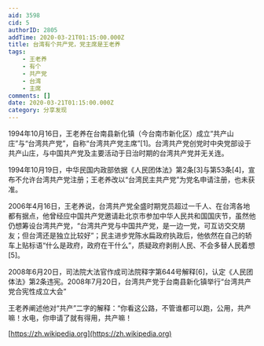 ```yaml
---
aid: 3598
cid: 5
authorID: 2805
addTime: 2020-03-21T01:15:00.000Z
title: 台湾有个共产党，党主席是王老养
tags:
    - 王老养
    - 有个
    - 共产党
    - 台湾
    - 主席
comments: []
date: 2020-03-21T01:15:00.000Z
category: 分享发现
---
```


1994年10月16日，王老养在台南县新化镇（今台南市新化区）成立“共产山庄”与“台湾共产党”，自称“台湾共产党主席”\[1\]。台湾共产党创党时中央党部设于共产山庄，与中国共产党及主要活动于日治时期的台湾共产党并无关连。

1994年10月19日，中华民国内政部依据《人民团体法》第2条\[3\]与第53条\[4\]，宣布不允许台湾共产党注册；王老养改以“台湾民主共产党”为党名申请注册，也未获准。

2006年4月16日，王老养说，台湾共产党全盛时期党员超过一千人、在台湾各地都有据点，他曾经应中国共产党邀请赴北京市参加中华人民共和国国庆节，虽然他仍想筹设台湾共产党，“台湾共产党与中国共产党，是一边一党，可互访交交朋友；但台湾还是独立比较好”；民主进步党陈水扁政府执政后，他依然在自己的轿车上贴标语“什么是政府，政府在干什么”，质疑政府剥削人民、不会多替人民着想\[5\]。

2008年6月20日，司法院大法官作成司法院释字第644号解释\[6\]，认定《人民团体法》第2条违宪。2008年7月20日，台湾共产党于台南县新化镇举行“台湾共产党合宪性成立大会”

王老养阐述他对“共产”二字的解释：“你看这公路，不管谁都可以跑，公用，共产嘛！水电，你申请了就有得用，共产嘛！

[https://zh.wikipedia.org](https://zh.wikipedia.org)
